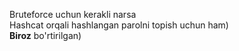 Bruteforce uchun kerakli narsa<br>
Hashcat orqali hashlangan parolni topish uchun ham)<br>
<strong>Biroz</strong> bo'rtirilgan)
